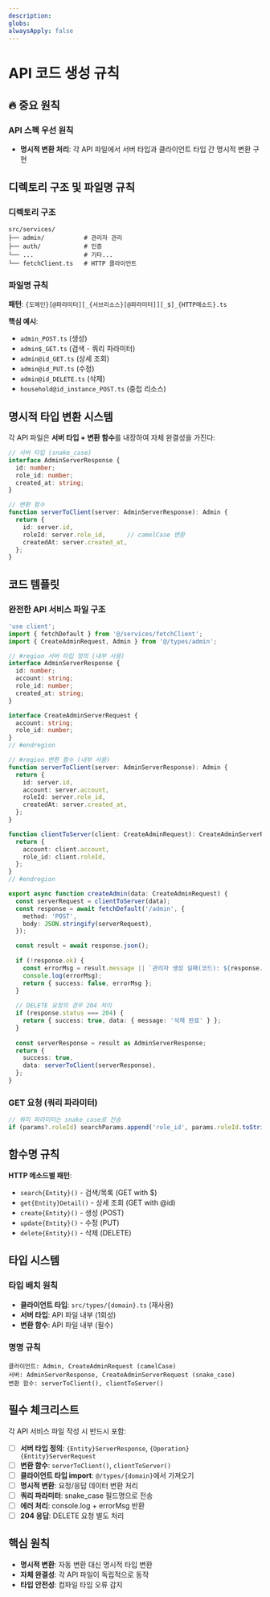 ```yaml
---
description: 
globs: 
alwaysApply: false
---
```

# API 코드 생성 규칙

## 🔥 중요 원칙

### **API 스펙 우선 원칙**
- **명시적 변환 처리**: 각 API 파일에서 서버 타입과 클라이언트 타입 간 명시적 변환 구현

## 디렉토리 구조 및 파일명 규칙

### 디렉토리 구조
```
src/services/
├── admin/           # 관리자 관리
├── auth/            # 인증
└── ...              # 기타...
└── fetchClient.ts   # HTTP 클라이언트
```

### 파일명 규칙
**패턴**: `{도메인}[@파라미터][_{서브리소스}[@파라미터]][_$]_{HTTP메소드}.ts`

**핵심 예시**:
- `admin_POST.ts` (생성)
- `admin$_GET.ts` (검색 - 쿼리 파라미터)
- `admin@id_GET.ts` (상세 조회)
- `admin@id_PUT.ts` (수정)
- `admin@id_DELETE.ts` (삭제)
- `household@id_instance_POST.ts` (중첩 리소스)

## 명시적 타입 변환 시스템

각 API 파일은 **서버 타입 + 변환 함수**를 내장하여 자체 완결성을 가진다:

```typescript
// 서버 타입 (snake_case)
interface AdminServerResponse {
  id: number;
  role_id: number;
  created_at: string;
}

// 변환 함수
function serverToClient(server: AdminServerResponse): Admin {
  return {
    id: server.id,
    roleId: server.role_id,      // camelCase 변환
    createdAt: server.created_at,
  };
}
```

## 코드 템플릿

### 완전한 API 서비스 파일 구조
```typescript
'use client';
import { fetchDefault } from '@/services/fetchClient';
import { CreateAdminRequest, Admin } from '@/types/admin';

// #region 서버 타입 정의 (내부 사용)
interface AdminServerResponse {
  id: number;
  account: string;
  role_id: number;
  created_at: string;
}

interface CreateAdminServerRequest {
  account: string;
  role_id: number;
}
// #endregion

// #region 변환 함수 (내부 사용)
function serverToClient(server: AdminServerResponse): Admin {
  return {
    id: server.id,
    account: server.account,
    roleId: server.role_id,
    createdAt: server.created_at,
  };
}

function clientToServer(client: CreateAdminRequest): CreateAdminServerRequest {
  return {
    account: client.account,
    role_id: client.roleId,
  };
}
// #endregion

export async function createAdmin(data: CreateAdminRequest) {
  const serverRequest = clientToServer(data);
  const response = await fetchDefault('/admin', {
    method: 'POST',
    body: JSON.stringify(serverRequest),
  });

  const result = await response.json();
  
  if (!response.ok) {
    const errorMsg = result.message || `관리자 생성 실패(코드): ${response.status}`;
    console.log(errorMsg);
    return { success: false, errorMsg };
  }
  
  // DELETE 요청의 경우 204 처리
  if (response.status === 204) {
    return { success: true, data: { message: '삭제 완료' } };
  }
  
  const serverResponse = result as AdminServerResponse;
  return {
    success: true,
    data: serverToClient(serverResponse),
  };
}
```

### GET 요청 (쿼리 파라미터)
```typescript
// 쿼리 파라미터는 snake_case로 전송
if (params?.roleId) searchParams.append('role_id', params.roleId.toString());
```

## 함수명 규칙

**HTTP 메소드별 패턴**:
- `search{Entity}()` - 검색/목록 (GET with $)
- `get{Entity}Detail()` - 상세 조회 (GET with @id)
- `create{Entity}()` - 생성 (POST)
- `update{Entity}()` - 수정 (PUT)
- `delete{Entity}()` - 삭제 (DELETE)

## 타입 시스템

### 타입 배치 원칙
- **클라이언트 타입**: `src/types/{domain}.ts` (재사용)
- **서버 타입**: API 파일 내부 (1회성)
- **변환 함수**: API 파일 내부 (필수)

### 명명 규칙
```
클라이언트: Admin, CreateAdminRequest (camelCase)
서버: AdminServerResponse, CreateAdminServerRequest (snake_case)
변환 함수: serverToClient(), clientToServer()
```

## 필수 체크리스트

각 API 서비스 파일 작성 시 반드시 포함:

- [ ] **서버 타입 정의**: `{Entity}ServerResponse`, `{Operation}{Entity}ServerRequest`
- [ ] **변환 함수**: `serverToClient()`, `clientToServer()`  
- [ ] **클라이언트 타입 import**: `@/types/{domain}`에서 가져오기
- [ ] **명시적 변환**: 요청/응답 데이터 변환 처리
- [ ] **쿼리 파라미터**: snake_case 필드명으로 전송
- [ ] **에러 처리**: console.log + errorMsg 반환
- [ ] **204 응답**: DELETE 요청 별도 처리

## 핵심 원칙

- **명시적 변환**: 자동 변환 대신 명시적 타입 변환
- **자체 완결성**: 각 API 파일이 독립적으로 동작
- **타입 안전성**: 컴파일 타임 오류 감지

